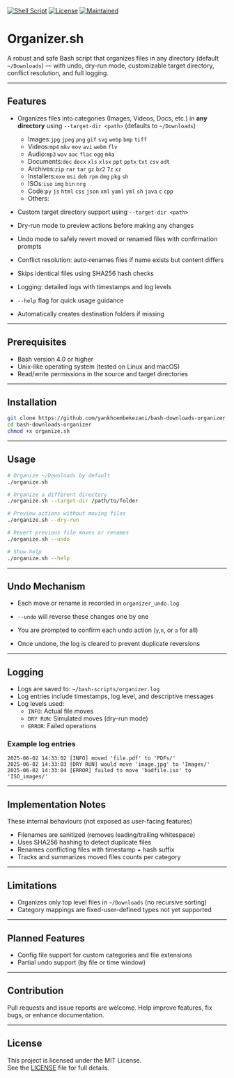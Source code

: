 [![Shell Script](https://img.shields.io/badge/Bash-4.0+-blue?logo=gnu-bash)](https://www.gnu.org/software/bash/)
[![License](https://img.shields.io/github/license/yankhoembekezani/bash-downloads-organizer)](https://github.com/yankhoembekezani/bash-downloads-organizer/blob/main/LICENSE)
[![Maintained](https://img.shields.io/badge/Maintained-yes-brightgreen.svg)](https://github.com/yankhoembekezani/bash-downloads-organizer)


# Organizer.sh

A robust and safe Bash script that organizes files in any directory (default `~/Downloads`) — with undo, dry-run mode, customizable target directory, conflict resolution, and full logging.

---

## Features

- Organizes files into categories (Images, Videos, Docs, etc.) in **any directory** using `--target-dir <path>` (defaults to `~/Downloads`)
  
    * Images:`jpg` `jpeg` `png` `gif` `svg` `webp` `bmp` `tiff`
    * Videos:`mp4` `mkv` `mov` `avi` `webm` `flv`
    * Audio:`mp3` `wav` `aac` `flac` `ogg` `m4a`
    * Documents:`doc` `docx` `xls` `xlsx` `ppt` `pptx` `txt` `csv` `odt`
    * Archives:`zip` `rar` `tar` `gz` `bz2` `7z` `xz`
    * Installers:`exe` `msi` `deb` `rpm` `dmg` `pkg` `sh`
    * ISOs:`iso` `img` `bin` `nrg`
    * Code:`py` `js` `html` `css` `json` `xml` `yaml` `yml` `sh` `java` `c` `cpp`
    * Others:

- Custom target directory support using `--target-dir <path>`
- Dry-run mode to preview actions before making any changes  
- Undo mode to safely revert moved or renamed files with confirmation prompts  
- Conflict resolution: auto-renames files if name exists but content differs  
- Skips identical files using SHA256 hash checks  
- Logging: detailed logs with timestamps and log levels  
- `--help` flag for quick usage guidance
- Automatically creates destination folders if missing  

---

## Prerequisites

- Bash version 4.0 or higher  
- Unix-like operating system (tested on Linux and macOS)  
- Read/write permissions in the source and target directories 

---

## Installation

```bash
git clone https://github.com/yankhoembekezani/bash-downloads-organizer.git
cd bash-downloads-organizer
chmod +x organize.sh
```
---

## Usage

```bash
# Organize ~/Downloads by default
./organize.sh

# Organize a different directory
./organize.sh --target-dir /path/to/folder

# Preview actions without moving files 
./organize.sh --dry-run

# Revert previous file moves or renames
./organize.sh --undo

# Show help
./organize.sh --help 

```
---

## Undo Mechanism

- Each move or rename is recorded in `organizer_undo.log`

- `--undo` will reverse these changes one by one

- You are prompted to confirm each undo action (`y`,`n`, or `a` for all)

- Once undone, the log is cleared to prevent duplicate reversions

---

## Logging

- Logs are saved to: `~/bash-scripts/organizer.log`  
- Log entries include timestamps, log level, and descriptive messages  
- Log levels used:
  - `INFO`: Actual file moves  
  - `DRY RUN`: Simulated moves (dry-run mode)  
  - `ERROR`: Failed operations  

### Example log entries

```
2025-06-02 14:33:02 [INFO] moved 'file.pdf' to 'PDFs/'
2025-06-02 14:33:03 [DRY RUN] would move 'image.jpg' to 'Images/'
2025-06-02 14:33:04 [ERROR] failed to move 'badfile.iso' to 'ISO_images/'

```

---

##  Implementation Notes

These internal behaviours (not exposed as user-facing features)

 - Filenames are sanitized (removes leading/trailing whitespace)
 - Uses SHA256 hashing to detect duplicate files
 - Renames conflicting files with timestamp + hash suffix
 - Tracks and summarizes moved files counts per category

---

## Limitations

- Organizes only top level files in `~/Downloads` (no recursive sorting)  
- Category mappings are fixed-user-defined types not yet supported  

---

## Planned Features

- Config file support for custom categories and file extensions
- Partial undo support (by file or time window)
 
---

## Contribution

Pull requests and issue reports are welcome.
Help improve features, fix bugs, or enhance documentation.

---

## License

This project is licensed under the MIT License.  
See the [LICENSE](LICENSE) file for full details.

